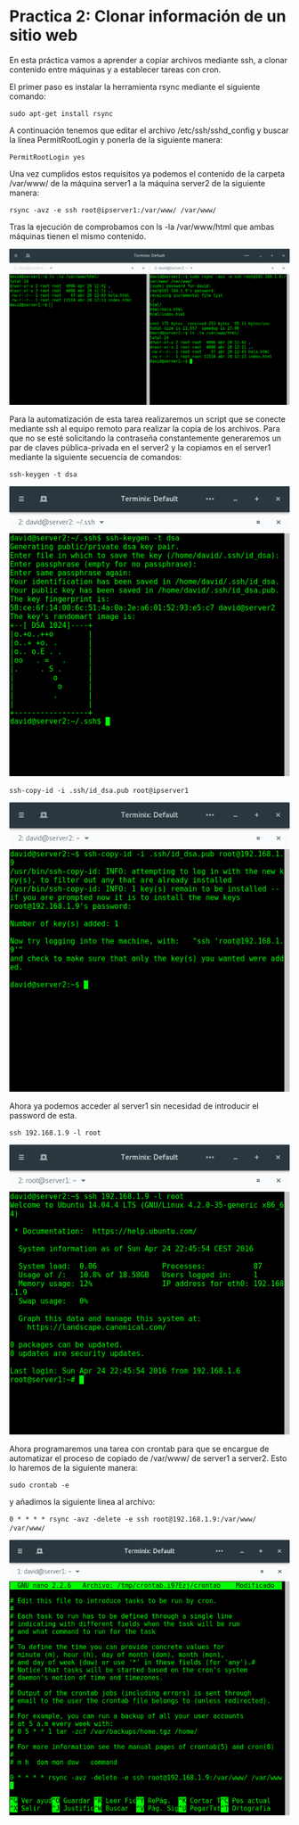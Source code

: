 # Practica 2: Clonar información de un sitio web

En esta práctica vamos a aprender a copiar archivos mediante ssh, a clonar contenido entre máquinas y a establecer tareas con cron.

El primer paso es instalar la herramienta rsync mediante el siguiente comando:

```
sudo apt-get install rsync
```

A continuación tenemos que editar el archivo /etc/ssh/sshd_config y buscar la línea PermitRootLogin y ponerla de la siguiente manera:

```
PermitRootLogin yes
```

Una vez cumplidos estos requisitos ya podemos el contenido de la carpeta /var/www/ de la máquina server1 a la máquina server2 de la siguiente manera:
```
rsync -avz -e ssh root@ipserver1:/var/www/ /var/www/
```

Tras la ejecución de comprobamos con ls -la /var/www/html que ambas máquinas tienen el mismo contenido.

![1](Imagenes/1.png)

Para la automatización de esta tarea realizaremos un script que se conecte mediante ssh al equipo remoto para realizar la copia de los archivos. Para que no se esté solicitando la contraseña constantemente generaremos un par de claves pública-privada en el server2 y la copiamos en el server1 mediante la siguiente secuencia de comandos:

```
ssh-keygen -t dsa
```

![2](Imagenes/2.png)

```
ssh-copy-id -i .ssh/id_dsa.pub root@ipserver1
```

![3](Imagenes/3.png)

Ahora ya podemos acceder al server1 sin necesidad de introducir el password de esta.

```
ssh 192.168.1.9 -l root
```

![4](Imagenes/4.png)

Ahora programaremos una tarea con crontab para que se encargue de automatizar el proceso de copiado de /var/www/ de server1 a server2. Esto lo haremos de la siguiente manera:

```
sudo crontab -e
```

y añadimos la siguiente linea al archivo:

```
0 * * * * rsync -avz -delete -e ssh root@192.168.1.9:/var/www/ /var/www/
```

![5](Imagenes/5.png)
